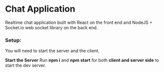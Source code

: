 # Chat Application 

Realtime chat application built with React on the front end and NodeJS + Socket.io web socket library on the back end.



### Setup:

You will need to start the server and the client.

**Start the Server**
Run **npm i** and **npm start** for both **client and server side** to start the dev server.

